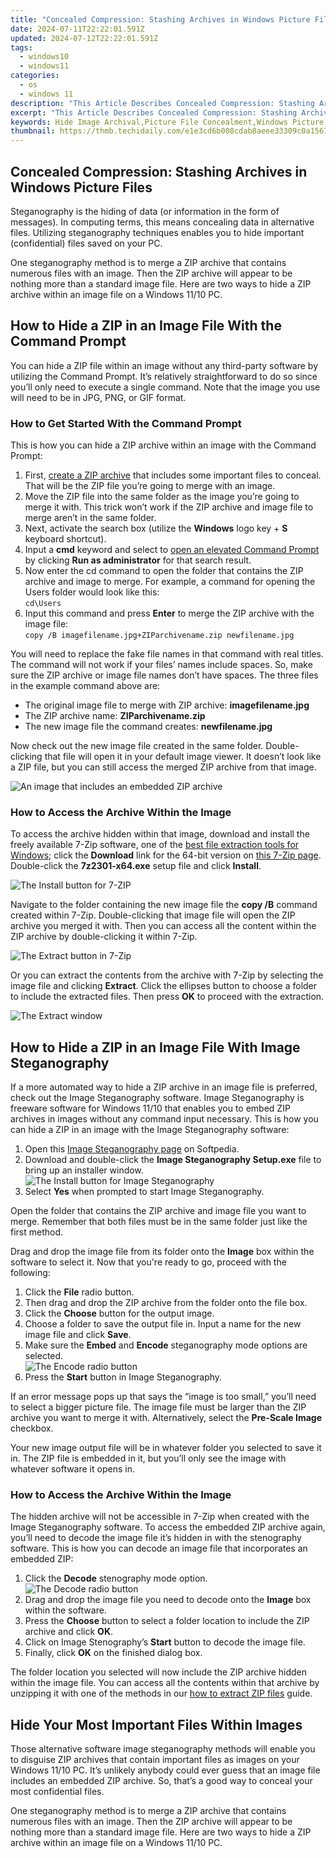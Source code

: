 ```yaml
---
title: "Concealed Compression: Stashing Archives in Windows Picture Files"
date: 2024-07-11T22:22:01.591Z
updated: 2024-07-12T22:22:01.591Z
tags:
  - windows10
  - windows11
categories:
  - os
  - windows 11
description: "This Article Describes Concealed Compression: Stashing Archives in Windows Picture Files"
excerpt: "This Article Describes Concealed Compression: Stashing Archives in Windows Picture Files"
keywords: Hide Image Archival,Picture File Concealment,Windows Picture Storage,Stealthy Archive,PicCompress Technique,Covert Compression,WINDOWS Hidden Files
thumbnail: https://thmb.techidaily.com/e1e3cd6b008cdab8aeee33309c0a15674cf83671f125b94d0f79189ce7d24b4f.jpg
---
```


## Concealed Compression: Stashing Archives in Windows Picture Files

 Steganography is the hiding of data (or information in the form of messages). In computing terms, this means concealing data in alternative files. Utilizing steganography techniques enables you to hide important (confidential) files saved on your PC.

 One steganography method is to merge a ZIP archive that contains numerous files with an image. Then the ZIP archive will appear to be nothing more than a standard image file. Here are two ways to hide a ZIP archive within an image file on a Windows 11/10 PC.

## How to Hide a ZIP in an Image File With the Command Prompt

 You can hide a ZIP file within an image without any third-party software by utilizing the Command Prompt. It’s relatively straightforward to do so since you’ll only need to execute a single command. Note that the image you use will need to be in JPG, PNG, or GIF format.

### How to Get Started With the Command Prompt

 This is how you can hide a ZIP archive within an image with the Command Prompt:

1. First, [create a ZIP archive](https://www.makeuseof.com/easy-ways-create-zip-file-windows-10/#) that includes some important files to conceal. That will be the ZIP file you’re going to merge with an image.
2. Move the ZIP file into the same folder as the image you’re going to merge it with. This trick won’t work if the ZIP archive and image file to merge aren’t in the same folder.
3. Next, activate the search box (utilize the **Windows** logo key + **S** keyboard shortcut).
4. Input a **cmd** keyword and select to [open an elevated Command Prompt](https://www.makeuseof.com/windows-run-command-prompt-admin/) by clicking **Run as administrator** for that search result.
5. Now enter the cd command to open the folder that contains the ZIP archive and image to merge. For example, a command for opening the Users folder would look like this:  
`cd\Users`
6. Input this command and press **Enter** to merge the ZIP archive with the image file:  
`copy /B imagefilename.jpg+ZIParchivename.zip newfilename.jpg`

 You will need to replace the fake file names in that command with real titles. The command will not work if your files’ names include spaces. So, make sure the ZIP archive or image file names don’t have spaces. The three files in the example command above are:

* The original image file to merge with ZIP archive: **imagefilename.jpg**
* The ZIP archive name: **ZIParchivename.zip**
* The new image file the command creates: **newfilename.jpg**

 Now check out the new image file created in the same folder. Double-clicking that file will open it in your default image viewer. It doesn’t look like a ZIP file, but you can still access the merged ZIP archive from that image.

![An image that includes an embedded ZIP archive](https://static1.makeuseofimages.com/wordpress/wp-content/uploads/2023/08/image-with-embedded-archive.jpg)

### How to Access the Archive Within the Image

 To access the archive hidden within that image, download and install the freely available 7-Zip software, one of the [best file extraction tools for Windows](https://www.makeuseof.com/tag/the-top-3-file-compression-extraction-softwares/); click the **Download** link for the 64-bit version on [this 7-Zip page](https://www.7-zip.org/). Double-click the **7z2301-x64.exe** setup file and click **Install**.

![The Install button for 7-ZIP](https://static1.makeuseofimages.com/wordpress/wp-content/uploads/2023/08/install-button.jpg)

 Navigate to the folder containing the new image file the **copy /B** command created within 7-Zip. Double-clicking that image file will open the ZIP archive you merged it with. Then you can access all the content within the ZIP archive by double-clicking it within 7-Zip.

![The Extract button in 7-Zip](https://static1.makeuseofimages.com/wordpress/wp-content/uploads/2023/08/an-image-zip-file.jpg)

 Or you can extract the contents from the archive with 7-Zip by selecting the image file and clicking **Extract**. Click the ellipses button to choose a folder to include the extracted files. Then press **OK** to proceed with the extraction.

![The Extract window](https://static1.makeuseofimages.com/wordpress/wp-content/uploads/2023/08/extract-window.jpg)

## How to Hide a ZIP in an Image File With Image Steganography

 If a more automated way to hide a ZIP archive in an image file is preferred, check out the Image Steganography software. Image Steganography is freeware software for Windows 11/10 that enables you to embed ZIP archives in images without any command input necessary. This is how you can hide a ZIP in an image with the Image Steganography software:

1. Open this [Image Steganography page](https://www.softpedia.com/get/Multimedia/Graphic/Graphic-Editors/Image-Steganography.shtml) on Softpedia.
2. Download and double-click the **Image Steganography Setup.exe** file to bring up an installer window.  
![The Install button for Image Steganography](https://static1.makeuseofimages.com/wordpress/wp-content/uploads/2023/08/install-button-for-software.jpg)
3. Select **Yes** when prompted to start Image Steganography.

 Open the folder that contains the ZIP archive and image file you want to merge. Remember that both files must be in the same folder just like the first method.

 Drag and drop the image file from its folder onto the **Image** box within the software to select it. Now that you're ready to go, proceed with the following:

1. Click the **File** radio button.
2. Then drag and drop the ZIP archive from the folder onto the file box.
3. Click the **Choose** button for the output image.
4. Choose a folder to save the output file in. Input a name for the new image file and click **Save**.
5. Make sure the **Embed** and **Encode** steganography mode options are selected.  
![The Encode radio button](https://static1.makeuseofimages.com/wordpress/wp-content/uploads/2023/08/the-start-button.jpg)
6. Press the **Start** button in Image Steganography.

 If an error message pops up that says the “image is too small,” you’ll need to select a bigger picture file. The image file must be larger than the ZIP archive you want to merge it with. Alternatively, select the **Pre-Scale Image** checkbox.

 Your new image output file will be in whatever folder you selected to save it in. The ZIP file is embedded in it, but you’ll only see the image with whatever software it opens in.

### How to Access the Archive Within the Image

 The hidden archive will not be accessible in 7-Zip when created with the Image Steganography software. To access the embedded ZIP archive again, you’ll need to decode the image file it’s hidden in with the stenography software. This is how you can decode an image file that incorporates an embedded ZIP:

1. Click the **Decode** stenography mode option.  
![The Decode radio button](https://static1.makeuseofimages.com/wordpress/wp-content/uploads/2023/08/the-decode-option.jpg)
2. Drag and drop the image file you need to decode onto the **Image** box within the software.
3. Press the **Choose** button to select a folder location to include the ZIP archive and click **OK**.
4. Click on Image Stenography’s **Start** button to decode the image file.
5. Finally, click **OK** on the finished dialog box.

 The folder location you selected will now include the ZIP archive hidden within the image file. You can access all the contents within that archive by unzipping it with one of the methods in our [how to extract ZIP files](https://www.makeuseof.com/unzip-files-windows-10/) guide.

## Hide Your Most Important Files Within Images

 Those alternative software image steganography methods will enable you to disguise ZIP archives that contain important files as images on your Windows 11/10 PC. It’s unlikely anybody could ever guess that an image file includes an embedded ZIP archive. So, that’s a good way to conceal your most confidential files.

 One steganography method is to merge a ZIP archive that contains numerous files with an image. Then the ZIP archive will appear to be nothing more than a standard image file. Here are two ways to hide a ZIP archive within an image file on a Windows 11/10 PC.



<ins class="adsbygoogle"
      style="display:block"
      data-ad-client="ca-pub-7571918770474297"
      data-ad-slot="8358498916"
      data-ad-format="auto"
      data-full-width-responsive="true"></ins>